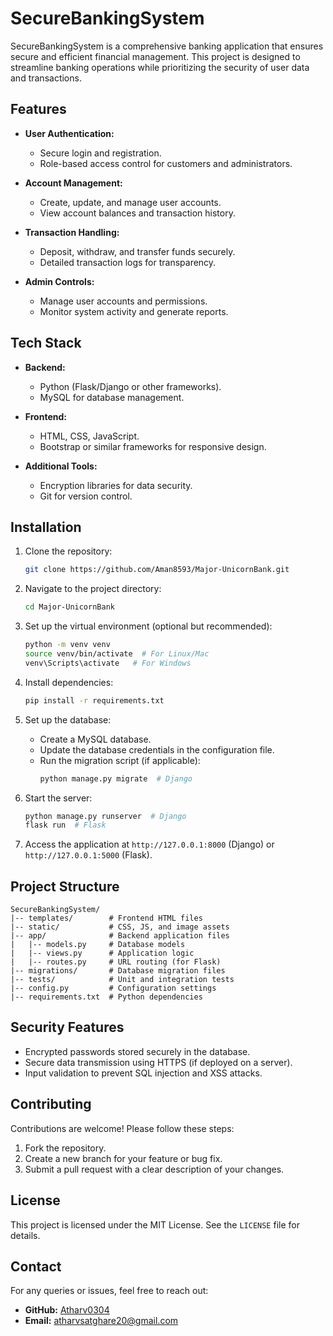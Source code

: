 # SecureBankingSystem

SecureBankingSystem is a comprehensive banking application that ensures secure and efficient financial management. This project is designed to streamline banking operations while prioritizing the security of user data and transactions.

## Features

- **User Authentication:**
  - Secure login and registration.
  - Role-based access control for customers and administrators.

- **Account Management:**
  - Create, update, and manage user accounts.
  - View account balances and transaction history.

- **Transaction Handling:**
  - Deposit, withdraw, and transfer funds securely.
  - Detailed transaction logs for transparency.

- **Admin Controls:**
  - Manage user accounts and permissions.
  - Monitor system activity and generate reports.

## Tech Stack

- **Backend:**
  - Python (Flask/Django or other frameworks).
  - MySQL for database management.

- **Frontend:**
  - HTML, CSS, JavaScript.
  - Bootstrap or similar frameworks for responsive design.

- **Additional Tools:**
  - Encryption libraries for data security.
  - Git for version control.

## Installation

1. Clone the repository:
   ```bash
   git clone https://github.com/Aman8593/Major-UnicornBank.git
   ```

2. Navigate to the project directory:
   ```bash
   cd Major-UnicornBank
   ```

3. Set up the virtual environment (optional but recommended):
   ```bash
   python -m venv venv
   source venv/bin/activate  # For Linux/Mac
   venv\Scripts\activate   # For Windows
   ```

4. Install dependencies:
   ```bash
   pip install -r requirements.txt
   ```

5. Set up the database:
   - Create a MySQL database.
   - Update the database credentials in the configuration file.
   - Run the migration script (if applicable):
     ```bash
     python manage.py migrate  # Django
     ```

6. Start the server:
   ```bash
   python manage.py runserver  # Django
   flask run  # Flask
   ```

7. Access the application at `http://127.0.0.1:8000` (Django) or `http://127.0.0.1:5000` (Flask).

## Project Structure

```
SecureBankingSystem/
|-- templates/        # Frontend HTML files
|-- static/           # CSS, JS, and image assets
|-- app/              # Backend application files
|   |-- models.py     # Database models
|   |-- views.py      # Application logic
|   |-- routes.py     # URL routing (for Flask)
|-- migrations/       # Database migration files
|-- tests/            # Unit and integration tests
|-- config.py         # Configuration settings
|-- requirements.txt  # Python dependencies
```

## Security Features

- Encrypted passwords stored securely in the database.
- Secure data transmission using HTTPS (if deployed on a server).
- Input validation to prevent SQL injection and XSS attacks.

## Contributing

Contributions are welcome! Please follow these steps:

1. Fork the repository.
2. Create a new branch for your feature or bug fix.
3. Submit a pull request with a clear description of your changes.

## License

This project is licensed under the MIT License. See the `LICENSE` file for details.

## Contact

For any queries or issues, feel free to reach out:

- **GitHub:** [Atharv0304](https://github.com/Atharv0304)
- **Email:** atharvsatghare20@gmail.com
